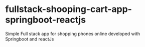 # fullstack-shooping-cart-app-springboot-reactjs
Simple Full stack app for shopping phones online developed with Springboot and reactJs
